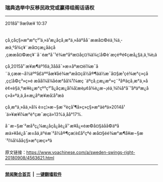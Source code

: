 ### 瑞典选举中反移民政党或赢得组阁话语权
------------------------

<div class="published">
 <span class="date" title="ä¸­å½æ¶é´">
  <time datetime="2018-09-09T10:37:47+08:00">
   2018å¹´9æ9æ¥ 10:37
  </time>
 </span>
</div>
<br/>
<div class="wsw">
 <p>
  çå¸çåç§»æ°æ°ç²¹ä¸»ä¹æ¿åçå¸æ°ä¸»åäºåå¨ææå¤©éä¸¾ä¸­æä¸ºå¾ç¥¨æå¤çæ¿åãçå¸çææå¤©æç¥¨å¨éæ°å¯¹é¾æ°åºæ¤åç¤¾ä¼ç¦å©è´æç­é®é¢çæå¿§ä¸­ä¸¾è¡ã
 </p>
 <p>
  çå¸2015å¹´æ¥æ¶äº16ä¸3ååå¯»æ±åºæ¤èï¼æ¯å¨ä¸çææ¬å½äººå£äººåæ¥åé¾æ°æå¤çå½å®¶ãä½æ¯å¤§æ¹çé¾æ°ç»çå¸çç¦å©ç³»ç»é æååï¼å¼åéæ°åå¼¹ï¼æç ´äºçå¸çæ¿æ²»ç¨³å®ãçå¸æ°ä¸»åè¢«è§ä¸ºæ¥è¿æ°çº³ç²¹å¿åçæ¿åï¼å¦æèµ¢å¾è¿æ¬¡éä¸¾ï¼å°å¯¹åªäºæ¿åç»å»ºä¸ä¸å±æ¿åºæ¥æå¦å³æã
 </p>
 <p>
  çå¸æ°ä¸»åä¸»å¼ è±ç¦»æ¬§æ´²èçå¹¶å»ç»ç§»æ°ãèªä»2014å¹´ä»¥æ¥ï¼æ°è°çæ¯æçä»13%ä¸åå°17%.
 </p>
 <p>
  å¨æ¬§æ´²æå³ç¿¼æ¿åçå¿åè¿å¹´æ¥å¿«éæ©å¤§ãåå©äºåæä»¥åé¿å¯æ±åä¸äºéæ´²å½å®¶çæ­¦è£å²çªé æå¤§éé¾æ°æ¶å¥æ¬§æ´²ï¼å¼ååç§»æ°çæç»ªã
 </p>
</div>

原文链接：https://www.voachinese.com/a/sweden-swings-right-20180908/4563621.html


------------------------
#### [禁闻聚合首页](https://github.com/gfw-breaker/banned-news/blob/master/README.md) &nbsp;|&nbsp;  [一键翻墙软件](https://github.com/gfw-breaker/nogfw/blob/master/README.md)